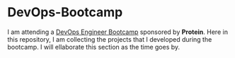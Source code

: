 # DevOps-Bootcamp

I am attending a [DevOps Engineer Bootcamp](https://www.patika.dev/bootcamp/protein-devops-engineer-bootcamp) sponsored by **Protein**. 
Here in this repository, I am collecting the projects that I developed during the bootcamp. 
I will ellaborate this section as the time goes by.

